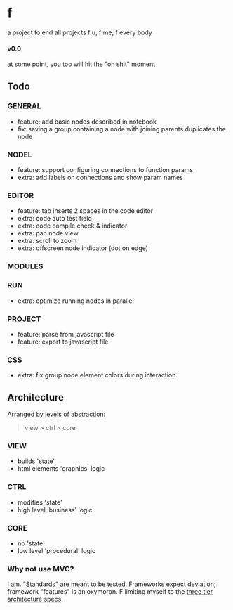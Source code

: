 # f
a project to end all projects
f u, f me, f every body

#### v0.0
at some point, you too will hit the "oh shit" moment

## Todo
### GENERAL
- feature: add basic nodes described in notebook
- fix: saving a group containing a node with joining parents duplicates the node
### NODEL
- feature: support configuring connections to function params
- extra: add labels on connections and show param names
### EDITOR
- feature: tab inserts 2 spaces in the code editor
- extra: code auto test field
- extra: code compile check & indicator
- extra: pan node view
- extra: scroll to zoom
- extra: offscreen node indicator (dot on edge)
### MODULES
### RUN
- extra: optimize running nodes in parallel
### PROJECT
- feature: parse from javascript file
- feature: export to javascript file
### CSS
- extra: fix group node element colors during interaction

## Architecture
Arranged by levels of abstraction:
> view > ctrl > core
### VIEW
- builds 'state'
- html elements 'graphics' logic
### CTRL
- modifies 'state'
- high level 'business' logic
### CORE
- no 'state'
- low level 'procedural' logic

### Why not use MVC?
I am. "Standards" are meant to be tested. Frameworks expect deviation; framework "features" is an oxymoron. F limiting myself to the [three tier architecture specs](https://www.ibm.com/cloud/learn/three-tier-architecture).

